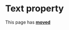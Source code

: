 # Text property #

This page has [**moved**](https://lib-docs.delphidabbler.com/MsgDlg/3/API/TPJWinMsgDlg-Text)